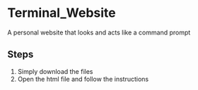 # Terminal_Website
A personal website that looks and acts like a command prompt

Steps
-----
1. Simply download the files
2. Open the html file and follow the instructions

